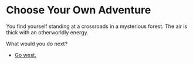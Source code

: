# Choose Your Own Adventure

You find yourself standing at a crossroads in a mysterious forest. The air is thick with an otherworldly energy.

What would you do next?
- [Go west.](west_path.md)
